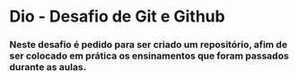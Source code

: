 # Dio - Desafio de Git e Github

### Neste desafio é pedido para ser criado um repositório, afim de ser colocado em prática os ensinamentos que foram passados durante as aulas.
